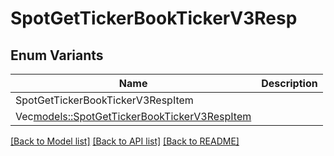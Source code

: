 # SpotGetTickerBookTickerV3Resp

## Enum Variants

| Name | Description |
|---- | -----|
| SpotGetTickerBookTickerV3RespItem |  |
| Vec<models::SpotGetTickerBookTickerV3RespItem> |  |

[[Back to Model list]](../README.md#documentation-for-models) [[Back to API list]](../README.md#documentation-for-api-endpoints) [[Back to README]](../README.md)


